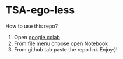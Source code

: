# TSA-ego-less
How to use this repo?
1. Open [google colab](https://colab.research.google.com/)
2. From file menu choose open Notebook
3. From github tab paste the repo link
Enjoy:)!